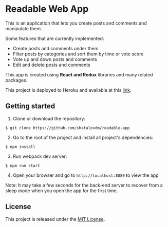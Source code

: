 # Readable Web App

This is an application that lets you create posts and comments and manipulate them. 

Some features that are currently implemented: 

- Create posts and comments under them 
- Filter posts by categories and sort them by time or vote score
- Vote up and down posts and comments
- Edit and delete posts and comments

This app is created using **React and Redux** libraries and many related packages. 

This project is deployed to Heroku and available at this [link](https://readable-react-app.herokuapp.com/).

## Getting started

1. Clone or download the repository:

```
$ git clone https://github.com/shatalovdm/readable-app
``` 

2. Go to the root of the project and install all project's dependencies:
```
$ npm install
```

3. Run webpack dev server:
```
$ npm run start
```

4. Open your browser and go to `http://localhost:8080` to view the app

Note: It may take a few seconds for the back-end server to recover from a sleep mode when you open the app for the first time.

## License

This project is released under the [MIT License](https://opensource.org/licenses/MIT). 